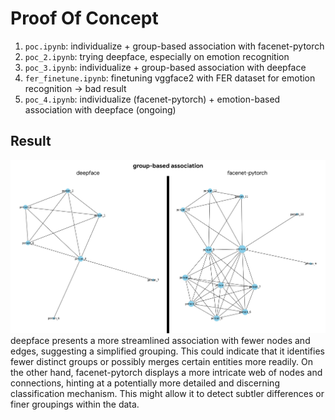 # Proof Of Concept

1. `poc.ipynb`: individualize + group-based association with facenet-pytorch
2. `poc_2.ipynb`: trying deepface, especially on emotion recognition
3. `poc_3.ipynb`: individualize + group-based association with deepface
4. `fer_finetune.ipynb`: finetuning vggface2 with FER dataset for emotion recognition -> bad result
5. `poc_4.ipynb`: individualize (facenet-pytorch) + emotion-based association with deepface (ongoing)

## Result

![gba](../img/gba.png)
deepface presents a more streamlined association with fewer nodes and edges, suggesting a simplified grouping. This could indicate that it identifies fewer distinct groups or possibly merges certain entities more readily. On the other hand, facenet-pytorch displays a more intricate web of nodes and connections, hinting at a potentially more detailed and discerning classification mechanism. This might allow it to detect subtler differences or finer groupings within the data.
